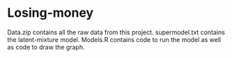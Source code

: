 # Losing-money
Data.zip contains all the raw data from this project.
supermodel.txt contains the latent-mixture model.
Models.R contains code to run the model as well as code to draw the graph.
